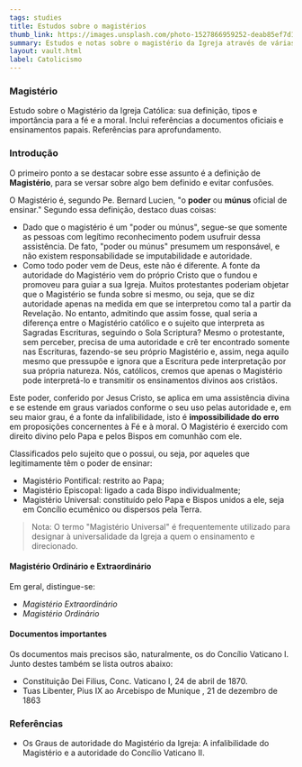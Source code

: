 ```yaml
---
tags: studies
title: Estudos sobre o magistérios
thumb_link: https://images.unsplash.com/photo-1527866959252-deab85ef7d1b?ixlib=rb-4.1.0&ixid=M3wxMjA3fDB8MHxwaG90by1wYWdlfHx8fGVufDB8fHx8fA%3D%3D&auto=format&fit=crop&q=80&w=1170
summary: Estudos e notas sobre o magistério da Igreja através de várias fontes e livros
layout: vault.html
label: Catolicismo
---
```

### Magistério

Estudo sobre o Magistério da Igreja Católica: sua definição, tipos e importância para a fé e a moral. Inclui referências a documentos oficiais e ensinamentos papais. Referências para aprofundamento.

### Introdução

O primeiro ponto a se destacar sobre esse assunto é a definição de **Magistério**, para se versar sobre algo bem definido e evitar confusões.

O Magistério é, segundo Pe. Bernard Lucien, "o **poder** ou **múnus** oficial de ensinar." Segundo essa definição, destaco duas coisas: 

- Dado que o magistério é um "poder ou múnus", segue-se que somente as pessoas com legítimo reconhecimento podem usufruir dessa assistência. De fato, "poder ou múnus"  presumem um responsável, e não existem responsabilidade se imputabilidade e autoridade.
- Como todo poder vem de Deus, este não é diferente. A fonte da autoridade do Magistério vem do próprio Cristo que o fundou e promoveu para guiar a sua Igreja. Muitos protestantes poderiam objetar que o Magistério se funda sobre si mesmo, ou seja, que se diz autoridade apenas na medida em que se interpretou como tal a partir da Revelação. No entanto, admitindo que assim fosse, qual seria a diferença entre o Magistério católico e o sujeito que interpreta as Sagradas Escrituras, seguindo o Sola Scriptura? Mesmo o protestante, sem perceber, precisa de uma autoridade e crê ter encontrado somente nas Escrituras, fazendo-se seu próprio Magistério e, assim, nega aquilo mesmo que pressupõe e ignora que a  Escritura pede interpretação por sua própria natureza. Nós, católicos, cremos que apenas o Magistério pode interpretá-lo e transmitir os ensinamentos divinos aos cristãos. 

Este poder, conferido por Jesus Cristo, se aplica em uma assistência divina e se estende em graus variados conforme o seu uso pelas autoridade e, em seu maior grau, é a fonte da infalibilidade, isto é **impossibilidade do erro** em proposições concernentes à Fé e à moral. O Magistério é exercido com direito divino pelo Papa e pelos Bispos em comunhão com ele.

Classificados pelo sujeito que o possui, ou seja, por aqueles que legitimamente têm o poder de ensinar:

- Magistério Pontifical: restrito ao Papa;
- Magistério Episcopal: ligado a cada Bispo individualmente;
- Magistério Universal: constituído pelo Papa e Bispos unidos a ele, seja em Concílio ecumênico ou dispersos pela Terra.

> Nota: O termo "Magistério Universal" é frequentemente utilizado para designar à universalidade da Igreja a quem o ensinamento e direcionado.

#### Magistério Ordinário e Extraordinário

Em geral, distingue-se:

- *Magistério Extraordinário*
- *Magistério Ordinário*

#### Documentos importantes

Os documentos mais precisos são, naturalmente, os do Concílio Vaticano I. Junto destes também se lista outros abaixo:

- Constituição Dei Filius, Conc. Vaticano I, 24 de abril de 1870.
- Tuas Libenter, Pius IX ao Arcebispo de Munique , 21 de dezembro de 1863

### Referências

- Os Graus de autoridade do Magistério da Igreja: A infalibilidade do Magistério e a autoridade do Concílio Vaticano II.
